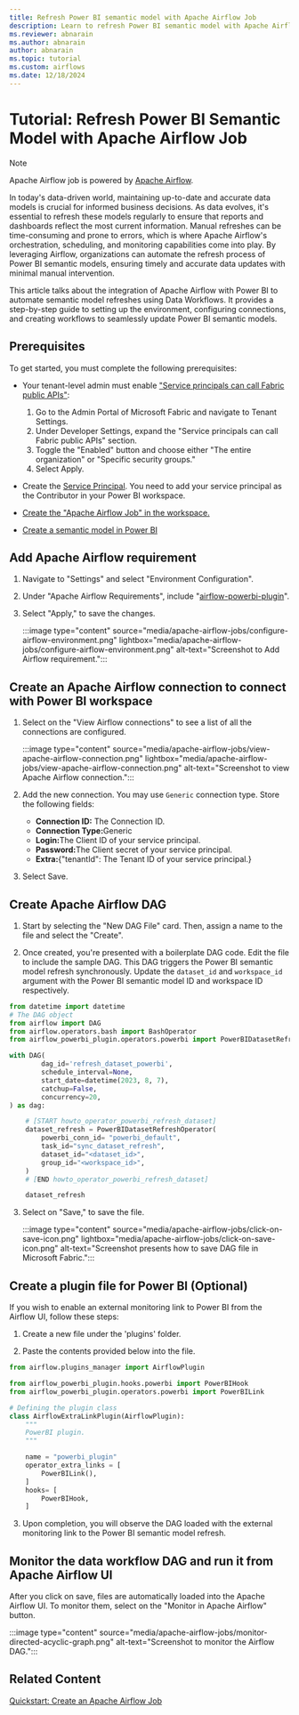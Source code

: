 ```yaml
---
title: Refresh Power BI semantic model with Apache Airflow Job
description: Learn to refresh Power BI semantic model with Apache Airflow Job.
ms.reviewer: abnarain
ms.author: abnarain
author: abnarain
ms.topic: tutorial
ms.custom: airflows
ms.date: 12/18/2024
---
```


# Tutorial: Refresh Power BI Semantic Model with Apache Airflow Job

> [!NOTE]
> Apache Airflow job is powered by [Apache Airflow](https://airflow.apache.org/).

In today's data-driven world, maintaining up-to-date and accurate data models is crucial for informed business decisions. As data evolves, it's essential to refresh these models regularly to ensure that reports and dashboards reflect the most current information. Manual refreshes can be time-consuming and prone to errors, which is where Apache Airflow's orchestration, scheduling, and monitoring capabilities come into play. By leveraging Airflow, organizations can automate the refresh process of Power BI semantic models, ensuring timely and accurate data updates with minimal manual intervention.

This article talks about the integration of Apache Airflow with Power BI to automate semantic model refreshes using Data Workflows. It provides a step-by-step guide to setting up the environment, configuring connections, and creating workflows to seamlessly update Power BI semantic models.

## Prerequisites

To get started, you must complete the following prerequisites:

- Your tenant-level admin must enable ["Service principals can call Fabric public APIs"](../admin/service-admin-portal-developer.md#service-principals-can-call-fabric-public-apis):

  1. Go to the Admin Portal of Microsoft Fabric and navigate to Tenant Settings.
  2. Under Developer Settings, expand the "Service principals can call Fabric public APIs" section.
  3. Toggle the "Enabled" button and choose either "The entire organization" or "Specific security groups."
  4. Select Apply.

- Create the [Service Principal](/entra/identity-platform/howto-create-service-principal-portal). You need to add your service principal as the Contributor in your Power BI workspace.

- [Create the "Apache Airflow Job" in the workspace.](../data-factory/create-apache-airflow-jobs.md)

- [Create a semantic model in Power BI](https://docs.databricks.com/en/getting-started/data-pipeline-get-started.html)

## Add Apache Airflow requirement

1. Navigate to "Settings" and select "Environment Configuration".

2. Under "Apache Airflow Requirements", include "[airflow-powerbi-plugin](https://pypi.org/project/airflow-powerbi-plugin/)".

3. Select "Apply," to save the changes.

   :::image type="content" source="media/apache-airflow-jobs/configure-airflow-environment.png" lightbox="media/apache-airflow-jobs/configure-airflow-environment.png" alt-text="Screenshot to Add Airflow requirement.":::

## Create an Apache Airflow connection to connect with Power BI workspace

1. Select on the "View Airflow connections" to see a list of all the connections are configured.

   :::image type="content" source="media/apache-airflow-jobs/view-apache-airflow-connection.png" lightbox="media/apache-airflow-jobs/view-apache-airflow-connection.png" alt-text="Screenshot to view Apache Airflow connection.":::

2. Add the new connection. You may use `Generic` connection type. Store the following fields:

   - <strong>Connection ID:</strong> The Connection ID.
   - <strong>Connection Type:</strong>Generic
   - <strong>Login:</strong>The Client ID of your service principal.
   - <strong>Password:</strong>The Client secret of your service principal.
   - <strong>Extra:</strong>{"tenantId": The Tenant ID of your service principal.}

3. Select Save.

## Create Apache Airflow DAG

1. Start by selecting the "New DAG File" card. Then, assign a name to the file and select the "Create".

2. Once created, you're presented with a boilerplate DAG code. Edit the file to include the sample DAG. This DAG triggers the Power BI semantic model refresh synchronously. Update the `dataset_id` and `workspace_id` argument with the Power BI semantic model ID and workspace ID respectively.

```python
from datetime import datetime
# The DAG object
from airflow import DAG
from airflow.operators.bash import BashOperator
from airflow_powerbi_plugin.operators.powerbi import PowerBIDatasetRefreshOperator

with DAG(
        dag_id='refresh_dataset_powerbi',
        schedule_interval=None,
        start_date=datetime(2023, 8, 7),
        catchup=False,
        concurrency=20,
) as dag:

    # [START howto_operator_powerbi_refresh_dataset]
    dataset_refresh = PowerBIDatasetRefreshOperator(
        powerbi_conn_id= "powerbi_default",
        task_id="sync_dataset_refresh",
        dataset_id="<dataset_id>",
        group_id="<workspace_id>",
    )
    # [END howto_operator_powerbi_refresh_dataset]

    dataset_refresh

```

3. Select on "Save," to save the file.

   :::image type="content" source="media/apache-airflow-jobs/click-on-save-icon.png" lightbox="media/apache-airflow-jobs/click-on-save-icon.png" alt-text="Screenshot presents how to save DAG file in Microsoft Fabric.":::

## Create a plugin file for Power BI (Optional)

If you wish to enable an external monitoring link to Power BI from the Airflow UI, follow these steps:

1. Create a new file under the 'plugins' folder.

2. Paste the contents provided below into the file.

```python
from airflow.plugins_manager import AirflowPlugin

from airflow_powerbi_plugin.hooks.powerbi import PowerBIHook
from airflow_powerbi_plugin.operators.powerbi import PowerBILink

# Defining the plugin class
class AirflowExtraLinkPlugin(AirflowPlugin):
    """
    PowerBI plugin.
    """

    name = "powerbi_plugin"
    operator_extra_links = [
        PowerBILink(),
    ]
    hooks= [
        PowerBIHook,
    ]
```

3. Upon completion, you will observe the DAG loaded with the external monitoring link to the Power BI semantic model refresh.

## Monitor the data workflow DAG and run it from Apache Airflow UI

After you click on save, files are automatically loaded into the Apache Airflow UI. To monitor them, select on the "Monitor in Apache Airflow" button.

:::image type="content" source="media/apache-airflow-jobs/monitor-directed-acyclic-graph.png" alt-text="Screenshot to monitor the Airflow DAG.":::

## Related Content

[Quickstart: Create an Apache Airflow Job](../data-factory/create-apache-airflow-jobs.md)
